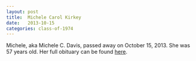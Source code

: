 ```yaml
---
layout: post
title:  Michele Carol Kirkey
date:   2013-10-15
categories: class-of-1974
---
```

Michele, aka Michele C. Davis, passed away on October 15, 2013. She was 57 years old. Her full obituary can be found [here](http://tinyurl.com/pjj34w4).
